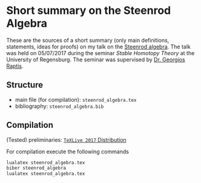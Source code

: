 # Short summary on the Steenrod Algebra
These are the sources of a short summary (only main definitions,
statements, ideas for proofs) on my talk on the 
[Steenrod algebra](https://en.wikipedia.org/wiki/Steenrod_algebra).
The talk was held on 05/07/2017 during the seminar
*Stable Homotopy Theory* at the University of Regensburg.
The seminar was supervised by
[Dr. Georgios Raptis](https://www.researchgate.net/profile/George_Raptis).

## Structure
- main file (for compilation): `steenrod_algebra.tex`
- bibliography: `steenrod_algebra.bib`

## Compilation
(Tested) preliminaries: [`TeXLive 2017` Distribution](https://www.ctan.org/pkg/texlive)

For compilation execute the following commands

```bash
lualatex steenrod_algebra.tex
biber steenrod_algebra
lualatex steenrod_algebra.tex
```
